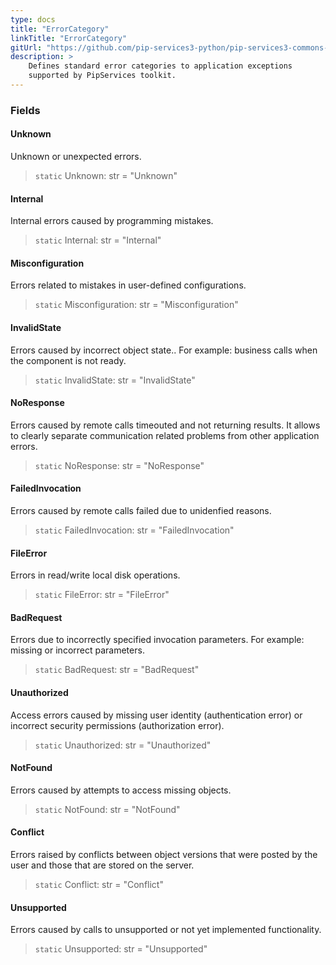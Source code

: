 ```yaml
---
type: docs
title: "ErrorCategory"
linkTitle: "ErrorCategory"
gitUrl: "https://github.com/pip-services3-python/pip-services3-commons-python"
description: >
    Defines standard error categories to application exceptions
    supported by PipServices toolkit.
---
```



### Fields

<span class="hide-title-link">

#### Unknown
Unknown or unexpected errors.
> `static` Unknown: str = "Unknown"

#### Internal
Internal errors caused by programming mistakes.
> `static` Internal: str = "Internal"

#### Misconfiguration	
Errors related to mistakes in user-defined configurations.
> `static` Misconfiguration: str = "Misconfiguration"
	
#### InvalidState
Errors caused by incorrect object state.. 
For example: business calls when the component is not ready.
> `static` InvalidState: str = "InvalidState"
	
#### NoResponse	
Errors caused by remote calls timeouted and not returning results.
It allows to clearly separate communication related problems
from other application errors.
> `static` NoResponse: str = "NoResponse"

#### FailedInvocation	
Errors caused by remote calls failed due to unidenfied reasons.
> `static` FailedInvocation: str = "FailedInvocation"

#### FileError
Errors in read/write local disk operations.
> `static` FileError: str = "FileError"

#### BadRequest
Errors due to incorrectly specified invocation parameters.
For example: missing or incorrect parameters.
> `static` BadRequest: str = "BadRequest"
	
#### Unauthorized
Access errors caused by missing user identity (authentication error)
or incorrect security permissions (authorization error).
> `static` Unauthorized: str = "Unauthorized"

#### NotFound
Errors caused by attempts to access missing objects.
> `static` NotFound: str = "NotFound"
	
#### Conflict
Errors raised by conflicts between object versions that were
posted by the user and those that are stored on the server.
> `static` Conflict: str = "Conflict"	
	
#### Unsupported	
Errors caused by calls to unsupported or not yet implemented functionality.
> `static` Unsupported: str = "Unsupported"

</span>